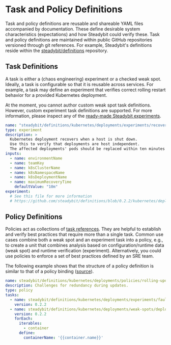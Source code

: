 # Task and Policy Definitions

Task and policy definitions are reusable and shareable YAML files accompanied by documentation. These define desirable system characteristics (expectations) and how Steadybit could verify these. Task and policy definitions are maintained within public GitHub repositories versioned through git references. For example, Steadybit's definitions reside within the [steadybit/definitions](https://github.com/steadybit/definitions) repository.

## Task Definitions

A task is either a (chaos engineering) experiment or a checked weak spot. Ideally, a task is configurable so that it is reusable across services. For example, a task may define an experiment that verifies correct rolling restart behavior for a provided Kubernetes deployment.

At the moment, you cannot author custom weak spot task definitions. However, custom experiment task definitions are supported. For more information, please inspect any of the [ready-made Steadybit experiments](https://github.com/steadybit/definitions/blob/0.2.2/kubernetes/deployments/experiments/loose-coupling-to-dependency/task.yml).

```yml
name: "steadybit/definitions/kubernetes/deployments/experiments/recovery-of-single-host"
type: experiment
description: >
  Kubernetes deployment recovers when a host is shut down.
  Use this to verify that deployments are host independent.
  The affected deployments' pods should be replaced within ten minutes – ending with the Kubernetes deployment back in the ready state.
inputs:
  - name: environmentName
  - name: teamKey
  - name: k8sClusterName
  - name: k8sNamespaceName
  - name: k8sDeploymentName
  - name: maximumRecoveryTime
    defaultValue: "10m"
experiment:
  # See this file for more information
  # https://github.com/steadybit/definitions/blob/0.2.2/kubernetes/deployments/experiments/recovery-of-single-host/task.yml
```

## Policy Definitions

Policies act as collections of [task references](./#references). They are helpful to establish and verify best practices that require more than a single task. Common use cases combine both a weak spot and an experiment task into a policy, e.g., to create a unit that combines analysis based on configuration/runtime data (weak spot) and runtime verification (experiment). Alternatively, you could use policies to enforce a set of best practices defined by an SRE team.

The following example shows that the structure of a policy definition is similar to that of a policy binding ([source](https://github.com/steadybit/definitions/blob/0.2.2/kubernetes/deployments/policies/rolling-update/policy.yml)).

```yml
name: steadybit/definitions/kubernetes/deployments/policies/rolling-update
description: Challenges for redundancy during updates.
type: policy
tasks:
  - name: steadybit/definitions/kubernetes/deployments/experiments/faultless-redundancy-rolling-update
    version: 0.2.2
  - name: steadybit/definitions/kubernetes/deployments/weak-spots/deployment-strategy
    version: 0.2.2
    forEach:
      iterables:
        - container
      define:
        containerName: '{{container.name}}'
```
